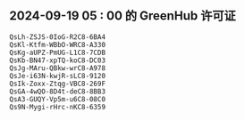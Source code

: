 ## 2024-09-19 05 : 00 的 GreenHub 许可证
```
QsLh-ZSJS-0IoG-R2C8-6BA4
QsKl-Ktfm-WBbO-WRC8-A330
QsKg-aUPZ-PmUG-L1C8-7CDB
QsKb-BN47-xpTQ-koC8-DC03
QsJg-MAru-QBkw-wrC8-A978
QsJe-i63N-kwjR-sLC8-9120
QsIk-Zoxx-Ztqg-VBC8-269F
QsGA-4wQO-8D4t-deC8-8BB3
QsA3-GUQY-Vp5m-u6C8-08C0
Qs9N-Mygi-rHrc-nKC8-6359
```
